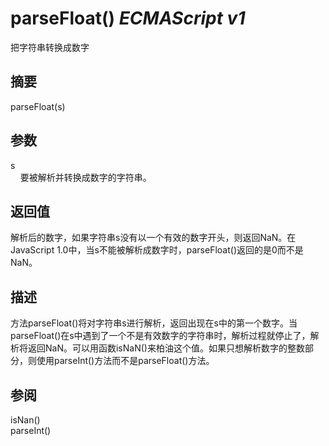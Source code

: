 # parseFloat() _ECMAScript v1_

把字符串转换成数字

## 摘要

parseFloat(s)

## 参数

s  
    要被解析并转换成数字的字符串。

## 返回值

解析后的数字，如果字符串s没有以一个有效的数字开头，则返回NaN。在JavaScript 1.0中，当s不能被解析成数字时，parseFloat()返回的是0而不是NaN。

## 描述

方法parseFloat()将对字符串s进行解析，返回出现在s中的第一个数字。当parseFloat()在s中遇到了一个不是有效数字的字符串时，解析过程就停止了，解析将返回NaN。可以用函数isNaN()来柏油这个值。如果只想解析数字的整数部分，则使用parseInt()方法而不是parseFloat()方法。

## 参阅

isNan()  
parseInt()

